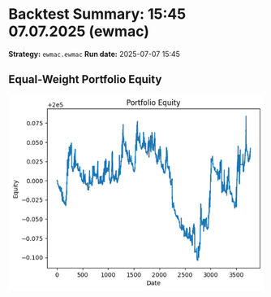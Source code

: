 # Backtest Summary: 15:45 07.07.2025 (ewmac)
**Strategy:** `ewmac.ewmac`
**Run date:** 2025-07-07 15:45

## Equal-Weight Portfolio Equity
![Portfolio Equity](portfolio/portfolio_equity.png)
